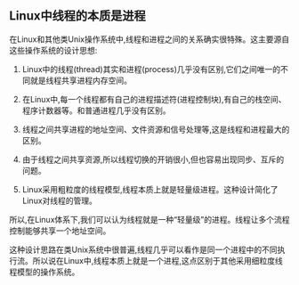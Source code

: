 ## Linux中线程的本质是进程

在Linux和其他类Unix操作系统中,线程和进程之间的关系确实很特殊。这主要源自这些操作系统的设计思想:

1. Linux中的线程(thread)其实和进程(process)几乎没有区别,它们之间唯一的不同就是线程共享进程内存空间。

1. 在Linux中,每一个线程都有自己的进程描述符(进程控制块),有自己的栈空间、程序计数器等。和普通进程几乎没有区别。

1. 线程之间共享进程的地址空间、文件资源和信号处理等,这是线程和进程最大的区别。

1. 由于线程之间共享资源,所以线程切换的开销很小,但也容易出现同步、互斥的问题。

1. Linux采用粗粒度的线程模型,线程本质上就是轻量级进程。这种设计简化了Linux对线程的管理。

所以,在Linux体系下,我们可以认为线程就是一种“轻量级”的进程。线程让多个流程控制能够共享一个地址空间。

这种设计思路在类Unix系统中很普遍,线程几乎可以看作是同一个进程中的不同执行流。所以说在Linux中,线程本质上就是一个进程,这点区别于其他采用细粒度线程模型的操作系统。

